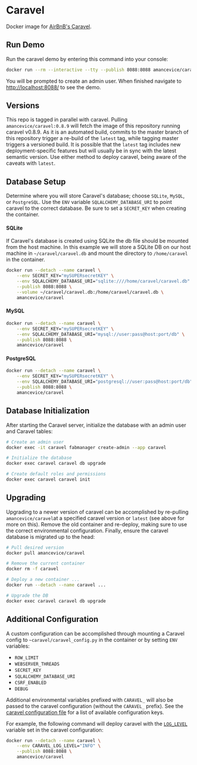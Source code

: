 # Caravel

Docker image for [AirBnB's Caravel](https://github.com/airbnb/caravel).


## Run Demo

Run the caravel demo by entering this command into your console:

```bash
docker run --rm --interactive --tty --publish 8088:8088 amancevice/caravel ./demo
```

You will be prompted to create an admin user. When finished navigate to [http://localhost:8088/](http://localhost:8088/) to see the demo.


## Versions

This repo is tagged in parallel with caravel. Pulling `amancevice/caravel:0.8.9` will fetch the image of this repository running caravel v0.8.9. As it is an automated build, commits to the master branch of this repository trigger a re-build of the `latest` tag, while tagging master triggers a versioned build. It is possible that the `latest` tag includes new deployment-specific features but will usually be in sync with the latest semantic version. Use either method to deploy caravel, being aware of the caveats with `latest`.


## Database Setup

Determine where you will store Caravel's database; choose `SQLite`, `MySQL`, or `PostgreSQL`. Use the `ENV` variable `SQLALCHEMY_DATABASE_URI` to point caravel to the correct database. Be sure to set a `SECRET_KEY` when creating the container.


#### SQLite

If Caravel's database is created using SQLite the db file should be mounted from the host machine. In this example we will store a SQLite DB on our host machine in `~/caravel/caravel.db` and mount the directory to `/home/caravel` in the container.

```bash
docker run --detach --name caravel \
    --env SECRET_KEY="mySUPERsecretKEY" \
    --env SQLALCHEMY_DATABASE_URI="sqlite:////home/caravel/caravel.db" \
    --publish 8088:8088 \
    --volume ~/caravel/caravel.db:/home/caravel/caravel.db \
    amancevice/caravel
```


#### MySQL

```bash
docker run --detach --name caravel \
    --env SECRET_KEY="mySUPERsecretKEY" \
    --env SQLALCHEMY_DATABASE_URI="mysql://user:pass@host:port/db" \
    --publish 8088:8088 \
    amancevice/caravel
```


#### PostgreSQL

```bash
docker run --detach --name caravel \
    --env SECRET_KEY="mySUPERsecretKEY" \
    --env SQLALCHEMY_DATABASE_URI="postgresql://user:pass@host:port/db" \
    --publish 8088:8088 \
    amancevice/caravel
```


## Database Initialization

After starting the Caravel server, initialize the database with an admin user and Caravel tables:

```bash
# Create an admin user
docker exec -it caravel fabmanager create-admin --app caravel

# Initialize the database
docker exec caravel caravel db upgrade

# Create default roles and permissions
docker exec caravel caravel init
```


## Upgrading

Upgrading to a newer version of caravel can be accomplished by re-pulling `amancevice/caravel`at a specified caravel version or `latest` (see above for more on this). Remove the old container and re-deploy, making sure to use the correct environmental configuration. Finally, ensure the caravel database is migrated up to the head:

```bash
# Pull desired version
docker pull amancevice/caravel

# Remove the current container
docker rm -f caravel

# Deploy a new container ...
docker run --detach --name caravel ...

# Upgrade the DB
docker exec caravel caravel db upgrade
```


## Additional Configuration

A custom configuration can be accomplished through mounting a Caravel config to `~caravel/caravel_config.py` in the container or by setting `ENV` variables:
* `ROW_LIMIT`
* `WEBSERVER_THREADS`
* `SECRET_KEY`
* `SQLALCHEMY_DATABASE_URI`
* `CSRF_ENABLED`
* `DEBUG`

Additional environmental variables prefixed with `CARAVEL_` will also be passed to the caravel configuration (without the `CARAVEL_` prefix). See the [caravel configuration file](https://github.com/airbnb/caravel/blob/master/caravel/config.py) for a list of available configuration keys. 

For example, the following command will deploy caravel with the [`LOG_LEVEL`](https://github.com/airbnb/caravel/blob/master/caravel/config.py) variable set in the caravel configuration:

```bash
docker run --detach --name caravel \
    --env CARAVEL_LOG_LEVEL="INFO" \
    --publish 8088:8088 \
    amancevice/caravel
```
